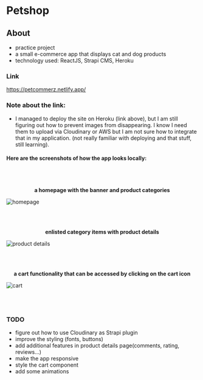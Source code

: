 # Petshop

## About
- practice project
- a small e-commerce app that displays cat and dog products
- technology used: ReactJS, Strapi CMS, Heroku 


### Link
https://petcommerz.netlify.app/

### Note about the link:
- I managed to deploy the site on Heroku (link above), but I am still figuring out how to prevent images from disappearing. I know I need them to upload via Cloudinary or AWS but I am not sure how to integrate that in my application. (not really familiar with deploying and that stuff, still learning).

#### Here are the screenshots of how the app looks locally: 
<br />
<br />

<p align=center> <b>a homepage with the  banner and product categories</b> </p>

![homepage](https://user-images.githubusercontent.com/93093819/211637392-f086d10c-dfe1-41be-b11d-d0264e395df9.png)

<br />
<br />

<p align=center> <b>enlisted category items with product details</b> </p>

![product details](https://user-images.githubusercontent.com/93093819/211637624-0fed417d-a248-43a0-82ea-251430057bd4.png)

<br />
<br />

<p align=center> <b>a cart functionality that can be accessed by clicking on the cart icon </b> </p>

![cart](https://user-images.githubusercontent.com/93093819/211637945-3f71fdfd-e7e2-4a12-911e-aa2582aa7e5b.png)

<br />
<br />

### TODO
- figure out how to use Cloudinary as Strapi plugin
- improve the styling (fonts, buttons) 
- add additional features in product details page(comments, rating, reviews...)
- make the app responsive
- style the cart component
- add some animations


